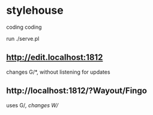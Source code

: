 # stylehouse
coding coding

run ./serve.pl

## http://edit.localhost:1812

changes G/*, without listening for updates

## http://localhost:1812/?Wayout/Fingo

uses G/*, changes W/*

